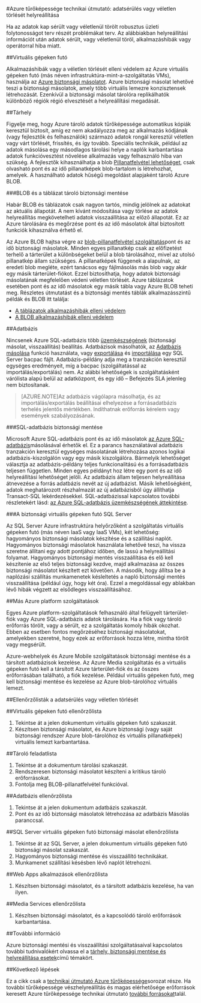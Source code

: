 <properties
   pageTitle="Az adatvesztést vagy a véletlen törlését helyreállítása technikai útmutató tűrőképessége |} Microsoft Azure"
   description="A adatsérülésekkel adatok vagy a véletlen adattörlés és rugalmas, könnyen hozzáférhető, hibafa alternatív alkalmazások tervezése, valamint vészhelyreállítás megtervezése helyreállításáról ismertető cikket"
   services=""
   documentationCenter="na"
   authors="adamglick"
   manager="saladki"
   editor=""/>

<tags
   ms.service="resiliency"
   ms.devlang="na"
   ms.topic="article"
   ms.tgt_pltfrm="na"
   ms.workload="na"
   ms.date="08/18/2016"
   ms.author="aglick"/>

#<a name="azure-resiliency-technical-guidance-recovery-from-data-corruption-or-accidental-deletion"></a>Azure tűrőképessége technikai útmutató: adatsérülés vagy véletlen törlését helyreállítása

Ha az adatok kap sérült vagy véletlenül törölt robusztus üzleti folytonosságot terv részét problémákat terv. Az alábbiakban helyreállítási információt után adatok sérült, vagy véletlenül töröl, alkalmazáshibák vagy operátorral hiba miatt.

##<a name="virtual-machines"></a>Virtuális gépeken futó

Alkalmazáshibák vagy a véletlen törlését elleni védelem az Azure virtuális gépeken futó (más néven infrastruktúra-mint-a-szolgáltatás VMs), használja az [Azure biztonsági másolatot](https://azure.microsoft.com/services/backup/). Azure biztonsági másolat lehetővé teszi a biztonsági másolatok, amely több virtuális lemezre konzisztensek létrehozását. Ezenkívül a biztonsági másolat tárolóra replikálhatók különböző régiók régió elvesztését a helyreállítási megadását.

##<a name="storage"></a>Tárhely

Figyelje meg, hogy Azure tároló adatok tűrőképessége automatikus kópiák keresztül biztosít, amíg ez nem akadályozza meg az alkalmazás kódjának (vagy fejlesztők és felhasználók) származó adatok rongál keresztül véletlen vagy várt törlését, frissítés, és így tovább. Speciális technikák, például az adatok másolása egy másodlagos tárolási helye a naplók karbantartása adatok funkcióvesztést növelése alkalmazás vagy felhasználó hiba van szükség. A fejlesztők kihasználhatja a blob [Pillanatfelvétel lehetőséget](https://msdn.microsoft.com/library/azure/ee691971.aspx), csak olvasható pont és az idő pillanatképek blob-tartalom is létrehozhat, amelyek. A használható adatok hűségű megoldást alapjaként tároló Azure BLOB.

###<a name="blob-and-table-storage-backup"></a>BLOB és a táblázat tároló biztonsági mentése

Habár BLOB és táblázatok csak nagyon tartós, mindig jelölnek az adatokat az aktuális állapotát. A nem kívánt módosítása vagy törlése az adatok helyreállítás megkövetelheti adatok visszaállítása az előző állapotát. Ez az Azure tárolására és megőrzése pont és az idő másolatok által biztosított funkciók kihasználva érhető el.

Az Azure BLOB hajtsa végre az [blob-pillanatfelvétel szolgáltatás](https://msdn.microsoft.com/library/ee691971.aspx)pont és az idő biztonsági másolatok. Minden egyes pillanatkép csak az előfizetést terhelő a tárterület a különbségeket belül a blob tárolásához, mivel az utolsó pillanatkép állam szükséges. A pillanatképek függenek a alapulnak, az eredeti blob megléte, ezért tanácsos egy fájlmásolás más blob vagy akár egy másik tárterület-fiókot. Ezzel biztosíthatja, hogy adatok biztonsági másolatának megfelelően védeni véletlen törlését. Azure táblázatok esetében pont és az idő másolatok egy másik tábla vagy Azure BLOB teheti meg. Részletes útmutatást és a biztonsági mentés táblák alkalmazásszintű példák és BLOB itt találja:

  * [A táblázatok alkalmazáshibák elleni védelem](https://blogs.msdn.microsoft.com/windowsazurestorage/2010/05/03/protecting-your-tables-against-application-errors/)
  * [A BLOB alkalmazáshibák elleni védelem](https://blogs.msdn.microsoft.com/windowsazurestorage/2010/04/29/protecting-your-blobs-against-application-errors/)

##<a name="database"></a>Adatbázis

Nincsenek Azure SQL-adatbázis több [üzemkészségének](../sql-database/sql-database-business-continuity.md) (biztonsági másolat, visszaállítás) beállítás. Adatbázisok másolhatók, az [Adatbázis másolása](../sql-database/sql-database-copy.md) funkció használata, vagy [exportálása](../sql-database/sql-database-export.md) és [importálása](https://msdn.microsoft.com/library/hh710052.aspx) egy SQL Server bacpac fájlt. Adatbázis-példány adja meg a tranzakción keresztül egységes eredményeit, míg a bacpac (szolgáltatással az importálás/exportálás) nem. Az alábbi lehetőségek is szolgáltatásként várólista alapú belül az adatközpont, és egy idő – Befejezés SLA jelenleg nem biztosítanak.

>[AZURE.NOTE]Az adatbázis vágólapra másolhatja, és az importálás/exportálás beállításai elhelyezése a forrásadatbázis terhelés jelentős mértékben. Indíthatnak erőforrás kérelem vagy események szabályozásának.

###<a name="sql-database-backup"></a>SQL-adatbázis biztonsági mentése

Microsoft Azure SQL-adatbázis pont és az idő másolatok [az Azure SQL-adatbázis](../sql-database/sql-database-copy.md)másolásával érhetők el. Ez a parancs használatával adatbázis tranzakción keresztül egységes másolatának létrehozása azonos logikai adatbázis-kiszolgálón vagy egy másik kiszolgálóra. Bármelyik lehetőséget választja az adatbázis-példány teljes funkcionalitású és a forrásadatbázis teljesen független. Minden egyes példányt hoz létre egy pont és az idő helyreállítási lehetőséget jelöli. Az adatbázis állam teljesen helyreállítása átnevezése a forrás adatbázis nevét az új adatbázist. Másik lehetőségként, adatok meghatározott részhalmazát az új adatbázisból úgy állíthatja Transact-SQL lekérdezésekkel. SQL-adatbázissal kapcsolatos további részletekért lásd: [az Azure SQL-adatbázis üzemkészségének áttekintése](../sql-database/sql-database-business-continuity.md).

###<a name="sql-server-on-virtual-machines-backup"></a>A biztonsági virtuális gépeken futó SQL Server

Az SQL Server Azure infrastruktúra helyőrzőként a szolgáltatás virtuális gépeken futó (más néven IaaS vagy IaaS VMs), két lehetőség: hagyományos biztonsági másolatok készítése és a szállítási naplót. Hagyományos biztonsági másolatok használata lehetővé teszi, ha vissza szeretne állítani egy adott pontjához időben, de lassú a helyreállítási folyamat. Hagyományos biztonsági mentés visszaállítása és elő kell készítenie az első teljes biztonsági kezdve, majd alkalmazása az összes biztonsági másolatot készített ezt követően. A második, hogy állítsa be a naplózási szállítás munkamenetek késleltetés a napló biztonsági mentés visszaállítása (például úgy, hogy két óra). Ezzel a megoldással egy ablakban lévő hibák végzett az elsődleges visszaállításához.

##<a name="other-azure-platform-services"></a>Más Azure platform szolgáltatások

Egyes Azure platform-szolgáltatások felhasználó által felügyelt tárterület-fiók vagy Azure SQL-adatbázis adatok tárolására. Ha a fiók vagy tároló erőforrás törölt, vagy a sérült, ez a szolgáltatás komoly hibák okozhat. Ebben az esetben fontos megőrzéséhez biztonsági másolatokat, amelyekben szeretné, hogy ezek az erőforrások hozza létre, mintha törölt vagy megsérült.

Azure-webhelyek és Azure Mobile szolgáltatások biztonsági mentése és a társított adatbázisok kezelése. Az Azure Media szolgáltatás és a virtuális gépeken futó kell a társított Azure tárterület-fiók és az összes erőforrásában található, a fiók kezelése. Például virtuális gépeken futó, meg kell biztonsági mentése és kezelése az Azure blob-tárolóhoz virtuális lemezt.

##<a name="checklists-for-data-corruption-or-accidental-deletion"></a>Ellenőrzőlisták a adatsérülés vagy véletlen törlését

##<a name="virtual-machines-checklist"></a>Virtuális gépeken futó ellenőrzőlista

  1. Tekintse át a jelen dokumentum virtuális gépeken futó szakaszát.
  2. Készítsen biztonsági másolatot, és Azure biztonsági (vagy saját biztonsági rendszer Azure blob-tárolóhoz és virtuális pillanatképek) virtuális lemezt karbantartása.

##<a name="storage-checklist"></a>Tároló feladatlista

  1. Tekintse át a dokumentum tárolási szakaszát.
  2. Rendszeresen biztonsági másolatot készíteni a kritikus tároló erőforrásokat.
  3. Fontolja meg BLOB-pillanatfelvétel funkcióval.

##<a name="database-checklist"></a>Adatbázis ellenőrzőlista

  1. Tekintse át a jelen dokumentum adatbázis szakaszát.
  2. Pont és az idő biztonsági másolatok létrehozása az adatbázis Másolás paranccsal.

##<a name="sql-server-on-virtual-machines-backup-checklist"></a>SQL Server virtuális gépeken futó biztonsági másolat ellenőrzőlista

  1. Tekintse át az SQL Server, a jelen dokumentum virtuális gépeken futó biztonsági másolat szakaszát.
  2. Hagyományos biztonsági mentése és visszaállító technikákat.
  3. Munkamenet szállítási késésben lévő naplót létrehozni.

##<a name="web-apps-checklist"></a>Web Apps alkalmazások ellenőrzőlista

  1. Készítsen biztonsági másolatot, és a társított adatbázis kezelése, ha van ilyen.

##<a name="media-services-checklist"></a>Media Services ellenőrzőlista

  1. Készítsen biztonsági másolatot, és a kapcsolódó tároló erőforrások karbantartása.

##<a name="more-information"></a>További információ

Azure biztonsági mentési és visszaállítási szolgáltatásaival kapcsolatos további tudnivalókért olvassa el a [tárhely, biztonsági mentése és helyreállítása esetek](https://azure.microsoft.com/documentation/scenarios/storage-backup-recovery/)című témakört.

##<a name="next-steps"></a>Következő lépések

Ez a cikk csak a [technikai útmutató Azure tűrőképessége](./resiliency-technical-guidance.md)sorozat része. Ha további tűrőképessége vészhelyreállítás és magas elérhetősége erőforrások keresett Azure tűrőképessége technikai útmutató [további forrásokat](./resiliency-technical-guidance.md#additional-resources)talál.
